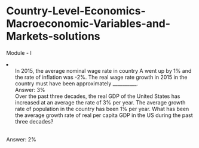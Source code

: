 # Country-Level-Economics-Macroeconomic-Variables-and-Markets-solutions

Module - I 

<li>

<ol>In 2015, the average nominal wage rate in country A went up by 1% and the rate of inflation was -2%. The real wage rate growth in 2015 in the country must have been approximately __________. <br>Answer: 3%<br>
 Over the past three decades, the real GDP of the United States has increased at an average the rate of 3% per year. The average growth rate of population in the country has been 1% per year. What has been the average growth rate of real per capita GDP in the US during the past three decades?</ol> <br>Answer: 2%<br>
  
</li>
